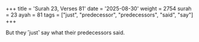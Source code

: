+++
title = 'Surah 23, Verses 81'
date = '2025-08-30'
weight = 2754
surah = 23
ayah = 81
tags = ["just", "predecessor", "predecessors", "said", "say"]
+++

But they ˹just˺ say what their predecessors said.